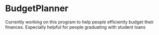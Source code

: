 # BudgetPlanner
Currently working on this program to help people efficiently budget their finances.
Especially helpful for people graduating with student loans
